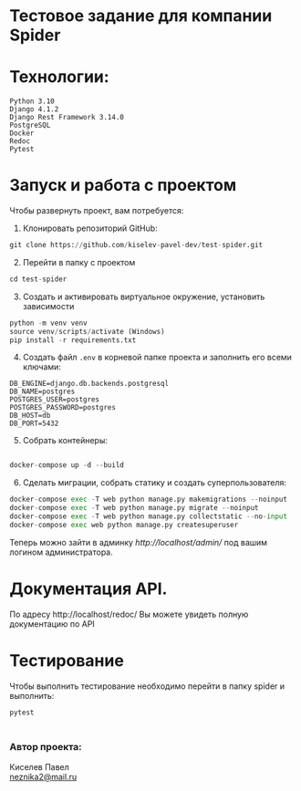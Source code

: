 # Тестовое задание для компании Spider

# Технологии:
    Python 3.10
    Django 4.1.2
    Django Rest Framework 3.14.0
    PostgreSQL
    Docker
    Redoc
    Pytest


# Запуск и работа с проектом
Чтобы развернуть проект, вам потребуется:
1) Клонировать репозиторий GitHub:
```python
git clone https://github.com/kiselev-pavel-dev/test-spider.git
```
2) Перейти в папку с проектом
```python
cd test-spider
```

3) Создать и активировать виртуальное окружение, установить зависимости
```python
python -m venv venv
source venv/scripts/activate (Windows)
pip install -r requirements.txt
```
4) Создать файл ```.env``` в корневой папке проекта и заполнить его всеми ключами:
```
DB_ENGINE=django.db.backends.postgresql
DB_NAME=postgres
POSTGRES_USER=postgres
POSTGRES_PASSWORD=postgres
DB_HOST=db
DB_PORT=5432
```

5) Собрать контейнеры:
```python

docker-compose up -d --build
```

6) Сделать миграции, собрать статику и создать суперпользователя:
```python
docker-compose exec -T web python manage.py makemigrations --noinput
docker-compose exec -T web python manage.py migrate --noinput
docker-compose exec -T web python manage.py collectstatic --no-input
docker-compose exec web python manage.py createsuperuser
```

Теперь можно зайти в админку _http://localhost/admin/_ под вашим логином администратора.


# Документация API.
По адресу http://localhost/redoc/ Вы можете увидеть полную документацию по API

# Тестирование
Чтобы выполнить тестирование необходимо перейти в папку spider и выполнить:
```python
pytest
```

### <br /> Автор проекта:
Киселев Павел<br />
neznika2@mail.ru<br />
